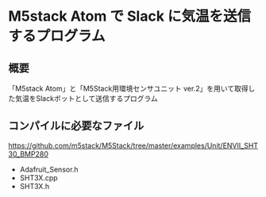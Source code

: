 # M5stack Atom で Slack に気温を送信するプログラム

## 概要
「M5stack Atom」と「M5Stack用環境センサユニット ver.2」を用いて取得した気温をSlackボットとして送信するプログラム


## コンパイルに必要なファイル
https://github.com/m5stack/M5Stack/tree/master/examples/Unit/ENVII_SHT30_BMP280

- Adafruit_Sensor.h
- SHT3X.cpp
- SHT3X.h
